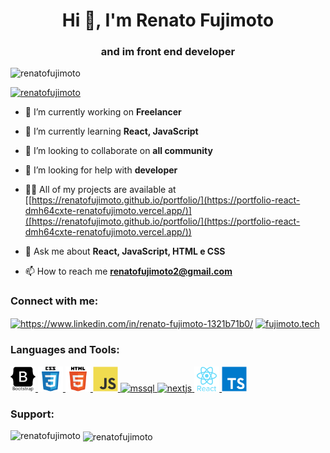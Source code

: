 <h1 align="center">Hi 👋, I'm Renato Fujimoto</h1>
<h3 align="center">and im front end developer</h3>

<p align="left"> <img src="https://komarev.com/ghpvc/?username=renatofujimoto&label=Profile%20views&color=0e75b6&style=flat" alt="renatofujimoto" /> </p>

<p align="left"> <a href="https://github.com/ryo-ma/github-profile-trophy"><img src="https://github-profile-trophy.vercel.app/?username=renatofujimoto" alt="renatofujimoto" /></a> </p>

- 🔭 I’m currently working on **Freelancer**

- 🌱 I’m currently learning **React, JavaScript**

- 👯 I’m looking to collaborate on **all community**

- 🤝 I’m looking for help with **developer**

- 👨‍💻 All of my projects are available at [[https://renatofujimoto.github.io/portfolio/](https://portfolio-react-dmh64cxte-renatofujimoto.vercel.app/)]([https://renatofujimoto.github.io/portfolio/](https://portfolio-react-dmh64cxte-renatofujimoto.vercel.app/))

- 💬 Ask me about **React, JavaScript, HTML e CSS**

- 📫 How to reach me **renatofujimoto2@gmail.com**

<h3 align="left">Connect with me:</h3>
<p align="left">
<a href="https://linkedin.com/in/https://www.linkedin.com/in/renato-fujimoto-1321b71b0/" target="blank"><img align="center" src="https://raw.githubusercontent.com/rahuldkjain/github-profile-readme-generator/master/src/images/icons/Social/linked-in-alt.svg" alt="https://www.linkedin.com/in/renato-fujimoto-1321b71b0/" height="30" width="40" /></a>
<a href="https://instagram.com/fujimoto.tech" target="blank"><img align="center" src="https://raw.githubusercontent.com/rahuldkjain/github-profile-readme-generator/master/src/images/icons/Social/instagram.svg" alt="fujimoto.tech" height="30" width="40" /></a>
</p>

<h3 align="left">Languages and Tools:</h3>
<p align="left"> <a href="https://getbootstrap.com" target="_blank" rel="noreferrer"> <img src="https://raw.githubusercontent.com/devicons/devicon/master/icons/bootstrap/bootstrap-plain-wordmark.svg" alt="bootstrap" width="40" height="40"/> </a> <a href="https://www.w3schools.com/css/" target="_blank" rel="noreferrer"> <img src="https://raw.githubusercontent.com/devicons/devicon/master/icons/css3/css3-original-wordmark.svg" alt="css3" width="40" height="40"/> </a> <a href="https://www.w3.org/html/" target="_blank" rel="noreferrer"> <img src="https://raw.githubusercontent.com/devicons/devicon/master/icons/html5/html5-original-wordmark.svg" alt="html5" width="40" height="40"/> </a> <a href="https://developer.mozilla.org/en-US/docs/Web/JavaScript" target="_blank" rel="noreferrer"> <img src="https://raw.githubusercontent.com/devicons/devicon/master/icons/javascript/javascript-original.svg" alt="javascript" width="40" height="40"/> </a> <a href="https://www.microsoft.com/en-us/sql-server" target="_blank" rel="noreferrer"> <img src="https://www.svgrepo.com/show/303229/microsoft-sql-server-logo.svg" alt="mssql" width="40" height="40"/> </a> <a href="https://nextjs.org/" target="_blank" rel="noreferrer"> <img src="https://cdn.worldvectorlogo.com/logos/nextjs-2.svg" alt="nextjs" width="40" height="40"/> </a> <a href="https://reactjs.org/" target="_blank" rel="noreferrer"> <img src="https://raw.githubusercontent.com/devicons/devicon/master/icons/react/react-original-wordmark.svg" alt="react" width="40" height="40"/> </a> <a href="https://www.typescriptlang.org/" target="_blank" rel="noreferrer"> <img src="https://raw.githubusercontent.com/devicons/devicon/master/icons/typescript/typescript-original.svg" alt="typescript" width="40" height="40"/> </a> </p>

<h3 align="left">Support:</h3>


<p><img align="left" src="https://github-readme-stats.vercel.app/api/top-langs?username=renatofujimoto&show_icons=true&locale=en&layout=compact" alt="renatofujimoto" /></p>

<p>&nbsp;<img align="center" src="https://github-readme-stats.vercel.app/api?username=renatofujimoto&show_icons=true&locale=en" alt="renatofujimoto" /></p>
